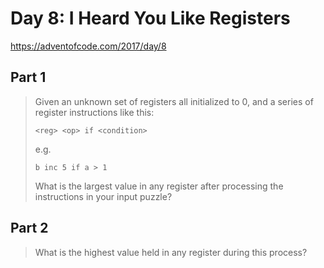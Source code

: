 # Day 8: I Heard You Like Registers

https://adventofcode.com/2017/day/8

## Part 1

> Given an unknown set of registers all initialized to 0, and a series
> of register instructions like this:
>
>     <reg> <op> if <condition>
>
> e.g.
>
>     b inc 5 if a > 1
>
> What is the largest value in any register after processing the
> instructions in your input puzzle?

## Part 2

> What is the highest value held in any register during this process?
